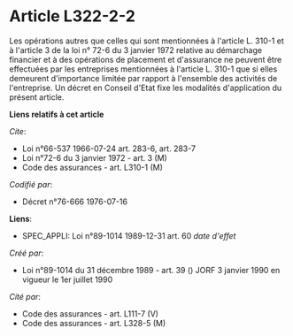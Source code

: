 # Article L322-2-2

Les opérations autres que celles qui sont mentionnées à l'article L. 310-1 et à l'article 3 de la loi n° 72-6 du 3 janvier
1972 relative au démarchage financier et à des opérations de placement et d'assurance ne peuvent être effectuées par les
entreprises mentionnées à l'article L. 310-1 que si elles demeurent d'importance limitée par rapport à l'ensemble des
activités de l'entreprise. Un décret en Conseil d'Etat fixe les modalités d'application du présent article.

**Liens relatifs à cet article**

_Cite_:

  - Loi n°66-537 1966-07-24 art. 283-6, art. 283-7
  - Loi n°72-6 du 3 janvier 1972 - art. 3 (M)
  - Code des assurances - art. L310-1 (M)

_Codifié par_:

  - Décret n°76-666 1976-07-16

**Liens**:

  - SPEC_APPLI: Loi n°89-1014 1989-12-31 art. 60 *date d'effet*

_Créé par_:

  - Loi n°89-1014 du 31 décembre 1989 - art. 39 () JORF 3 janvier 1990 en vigueur le 1er juillet 1990

_Cité par_:

  - Code des assurances - art. L111-7 (V)
  - Code des assurances - art. L328-5 (M)
